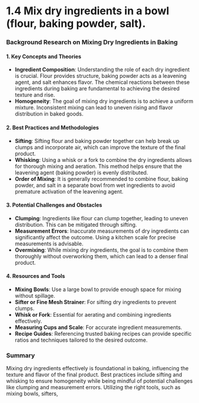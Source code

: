# 1.4 Mix dry ingredients in a bowl (flour, baking powder, salt).

### Background Research on Mixing Dry Ingredients in Baking

#### 1. Key Concepts and Theories
- **Ingredient Composition**: Understanding the role of each dry ingredient is crucial. Flour provides structure, baking powder acts as a leavening agent, and salt enhances flavor. The chemical reactions between these ingredients during baking are fundamental to achieving the desired texture and rise.
- **Homogeneity**: The goal of mixing dry ingredients is to achieve a uniform mixture. Inconsistent mixing can lead to uneven rising and flavor distribution in baked goods.

#### 2. Best Practices and Methodologies
- **Sifting**: Sifting flour and baking powder together can help break up clumps and incorporate air, which can improve the texture of the final product.
- **Whisking**: Using a whisk or a fork to combine the dry ingredients allows for thorough mixing and aeration. This method helps ensure that the leavening agent (baking powder) is evenly distributed.
- **Order of Mixing**: It is generally recommended to combine flour, baking powder, and salt in a separate bowl from wet ingredients to avoid premature activation of the leavening agent.

#### 3. Potential Challenges and Obstacles
- **Clumping**: Ingredients like flour can clump together, leading to uneven distribution. This can be mitigated through sifting.
- **Measurement Errors**: Inaccurate measurements of dry ingredients can significantly affect the outcome. Using a kitchen scale for precise measurements is advisable.
- **Overmixing**: While mixing dry ingredients, the goal is to combine them thoroughly without overworking them, which can lead to a denser final product.

#### 4. Resources and Tools
- **Mixing Bowls**: Use a large bowl to provide enough space for mixing without spillage.
- **Sifter or Fine Mesh Strainer**: For sifting dry ingredients to prevent clumps.
- **Whisk or Fork**: Essential for aerating and combining ingredients effectively.
- **Measuring Cups and Scale**: For accurate ingredient measurements.
- **Recipe Guides**: Referencing trusted baking recipes can provide specific ratios and techniques tailored to the desired outcome.

### Summary
Mixing dry ingredients effectively is foundational in baking, influencing the texture and flavor of the final product. Best practices include sifting and whisking to ensure homogeneity while being mindful of potential challenges like clumping and measurement errors. Utilizing the right tools, such as mixing bowls, sifters,
